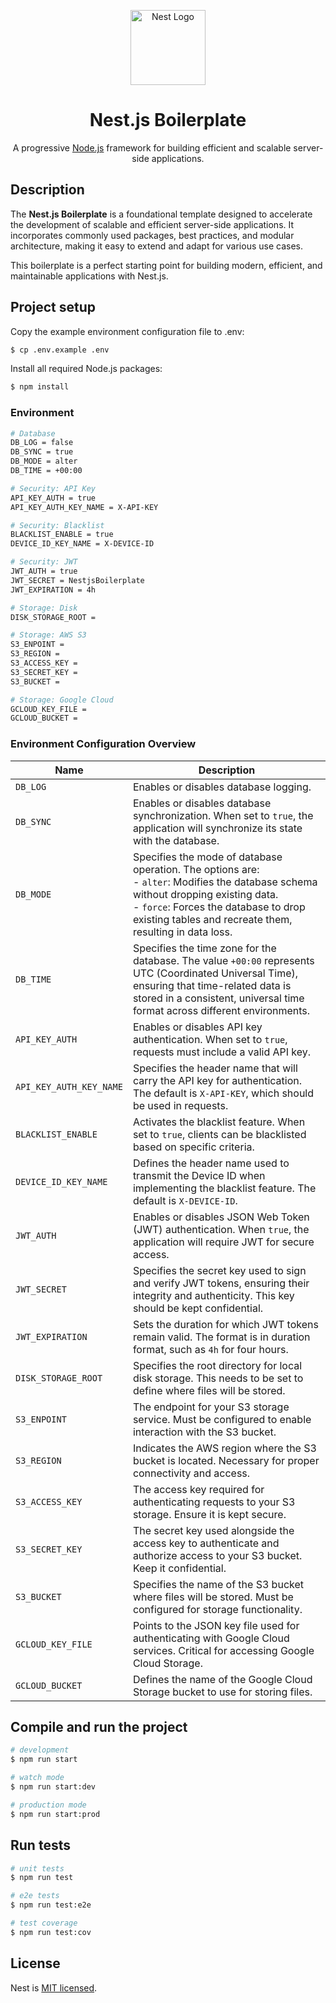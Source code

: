 <p align="center">
  <a href="http://nestjs.com/" target="blank"><img src="https://nestjs.com/img/logo-small.svg" width="120" alt="Nest Logo" /></a>
</p>

<h1 align="center">Nest.js Boilerplate</h1>

<p align="center">A progressive <a href="http://nodejs.org" target="_blank">Node.js</a> framework for building efficient and scalable server-side applications.</p>

## Description

The **Nest.js Boilerplate** is a foundational template designed to accelerate the development of scalable and efficient server-side applications. It incorporates commonly used packages, best practices, and modular architecture, making it easy to extend and adapt for various use cases.

This boilerplate is a perfect starting point for building modern, efficient, and maintainable applications with Nest.js.

## Project setup

Copy the example environment configuration file to .env:

```bash
$ cp .env.example .env
```

Install all required Node.js packages:

```bash
$ npm install
```

### Environment

```bash
# Database
DB_LOG = false
DB_SYNC = true
DB_MODE = alter
DB_TIME = +00:00

# Security: API Key
API_KEY_AUTH = true
API_KEY_AUTH_KEY_NAME = X-API-KEY

# Security: Blacklist
BLACKLIST_ENABLE = true
DEVICE_ID_KEY_NAME = X-DEVICE-ID

# Security: JWT
JWT_AUTH = true
JWT_SECRET = NestjsBoilerplate
JWT_EXPIRATION = 4h

# Storage: Disk
DISK_STORAGE_ROOT =

# Storage: AWS S3
S3_ENPOINT =
S3_REGION =
S3_ACCESS_KEY =
S3_SECRET_KEY =
S3_BUCKET =

# Storage: Google Cloud
GCLOUD_KEY_FILE =
GCLOUD_BUCKET =
```

### Environment Configuration Overview

| **Name**                | **Description**                                                                                                                                                                                                                                |
| ----------------------- | ---------------------------------------------------------------------------------------------------------------------------------------------------------------------------------------------------------------------------------------------- |
| `DB_LOG`                | Enables or disables database logging.                                                                                                                                                                                                          |
| `DB_SYNC`               | Enables or disables database synchronization. When set to `true`, the application will synchronize its state with the database.                                                                                                                |
| `DB_MODE`               | Specifies the mode of database operation. The options are: <br> - `alter`: Modifies the database schema without dropping existing data. <br> - `force`: Forces the database to drop existing tables and recreate them, resulting in data loss. |
| `DB_TIME`               | Specifies the time zone for the database. The value `+00:00` represents UTC (Coordinated Universal Time), ensuring that time-related data is stored in a consistent, universal time format across different environments.                      |
| `API_KEY_AUTH`          | Enables or disables API key authentication. When set to `true`, requests must include a valid API key.                                                                                                                                         |
| `API_KEY_AUTH_KEY_NAME` | Specifies the header name that will carry the API key for authentication. The default is `X-API-KEY`, which should be used in requests.                                                                                                        |
| `BLACKLIST_ENABLE`      | Activates the blacklist feature. When set to `true`, clients can be blacklisted based on specific criteria.                                                                                                                                    |
| `DEVICE_ID_KEY_NAME`    | Defines the header name used to transmit the Device ID when implementing the blacklist feature. The default is `X-DEVICE-ID`.                                                                                                                  |
| `JWT_AUTH`              | Enables or disables JSON Web Token (JWT) authentication. When `true`, the application will require JWT for secure access.                                                                                                                      |
| `JWT_SECRET`            | Specifies the secret key used to sign and verify JWT tokens, ensuring their integrity and authenticity. This key should be kept confidential.                                                                                                  |
| `JWT_EXPIRATION`        | Sets the duration for which JWT tokens remain valid. The format is in duration format, such as `4h` for four hours.                                                                                                                            |
| `DISK_STORAGE_ROOT`     | Specifies the root directory for local disk storage. This needs to be set to define where files will be stored.                                                                                                                                |
| `S3_ENPOINT`            | The endpoint for your S3 storage service. Must be configured to enable interaction with the S3 bucket.                                                                                                                                         |
| `S3_REGION`             | Indicates the AWS region where the S3 bucket is located. Necessary for proper connectivity and access.                                                                                                                                         |
| `S3_ACCESS_KEY`         | The access key required for authenticating requests to your S3 storage. Ensure it is kept secure.                                                                                                                                              |
| `S3_SECRET_KEY`         | The secret key used alongside the access key to authenticate and authorize access to your S3 bucket. Keep it confidential.                                                                                                                     |
| `S3_BUCKET`             | Specifies the name of the S3 bucket where files will be stored. Must be configured for storage functionality.                                                                                                                                  |
| `GCLOUD_KEY_FILE`       | Points to the JSON key file used for authenticating with Google Cloud services. Critical for accessing Google Cloud Storage.                                                                                                                   |
| `GCLOUD_BUCKET`         | Defines the name of the Google Cloud Storage bucket to use for storing files.                                                                                                                                                                  |

## Compile and run the project

```bash
# development
$ npm run start

# watch mode
$ npm run start:dev

# production mode
$ npm run start:prod
```

## Run tests

```bash
# unit tests
$ npm run test

# e2e tests
$ npm run test:e2e

# test coverage
$ npm run test:cov
```

## License

Nest is [MIT licensed](./LICENSE).
